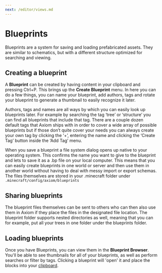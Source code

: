 ```yaml
---
next: /editor/views.md
---
```


# Blueprints

Blueprints are a system for saving and loading prefabricated assets. They are similar to schematics, but with a different structure optimized for searching and viewing. 

## Creating a blueprint

A **Blueprint** can be created by having content in your clipboard and pressing Ctrl+P. This brings up the **Create Blueprint** menu. In here you can do a few things, you can name your blueprint, add authors, tags and rotate your blueprint to generate a thumbnail to easily recognize it later.

Authors, tags and names are all ways by which you can easily look up blueprints later. For example by searching the tag ‘tree’ or ‘structure’ you can find all blueprints that include that tag. There are a couple dozen default tags that Axiom ships with in order to cover a wide array of possible blueprints but if those don’t quite cover your needs you can always create your own tag by clicking the ‘+’, entering the name and clicking the ‘Create Tag’ button inside the ‘Add Tag’ menu.

When you save a blueprint a file system dialog opens up native to your operating system. This confirms the name you want to give to the blueprint and lets to save it as a .bp file on your local computer. This means that you can easily create blueprints in one world or server and then use them in another world without having to deal with messy import or export schemas. The files themselves are stored in your .minecraft folder under `.minecraft/config/axiom/blueprints`

## Sharing blueprints

The blueprint files themselves can be sent to others who can then also use them in Axiom if they place the files in the designated file location. The blueprint folder supports nested directories as well, meaning that you can for example, put all your trees in one folder under the blueprints folder.

## Loading blueprints

Once you have Blueprints, you can view them in the **Blueprint Browser**. You'll be able to see thumbnails for all of your blueprints, as well as perform searches or filter by tags. Clicking a blueprint will 'open' it and place the blocks into your [clipboard](blocks_and_clipboard.md#clipboard).
